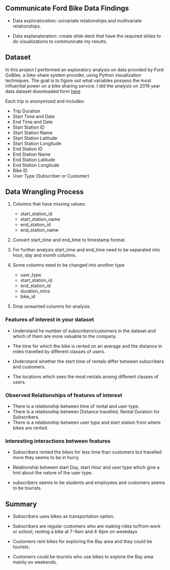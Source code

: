## Communicate Ford Bike Data Findings

- Data exploratoration: univariate relationships and multivariate relationships.

- Data explanatoration: create slide deck that have the required slides to do visualizations to communicate my results.

## Dataset
In this project I performed an exploratory analysis on data provided by Ford GoBike, a bike-share system provider, using Python visualization techniques. The goal is to figure out what variables possess the most influential power on a bike sharing service. I did the analysis on 2019 year data
dataset downloaded form [here](https://s3.amazonaws.com/baywheels-data/index.html)

Each trip is anonymized and includes:
- Trip Duration
- Start Time and Date
- End Time and Date
- Start Station ID
- Start Station Name
- Start Station Latitude
- Start Station Longitude
- End Station ID
- End Station Name
- End Station Latitude
- End Station Longitude
- Bike ID
- User Type (Subscriber or Customer)

## Data Wrangling Process

1. Columns that have missing values:
    - start_station_id
    - start_station_name
    - end_station_id
    - end_station_name


2. Convert start_time and end_time to timestamp format.


3. For further analysis start_time and end_time need to be separated into hour, day and month columns.


4. Some columns need to be changed into another type
    - user_type
    - start_station_id
    - end_station_id
    - duration_mins
    - bike_id


5. Drop unwanted columns for analysis.
### Features of interest in your dataset

- Understand he number of subscribers/customers in the dataset and which of them are more valuable to the company.

- The time for which the bike is rented on an average and the distance in miles travelled by different classes of users.

- Understand whether the start time of rentals differ between subscribers and customers.

- The locations which sees the most rentals among different classes of users.
### Observed Relationships of features of interest

- There is a relationship between time of rental and user type. 
- There is a relationship between Distance travelled, Rental Duration for Subscribers. 
- There is a relationship between user type and start station from where bikes are rented. 

### Interesting interactions between features

- Subscribers rented the bikes for less time than customers but travelled more they seems to be in hurry.

- Relationship between start Day, start Hour and user type which give a hint about the nature of the user type.
- subscribers seems to be students and employees and customers seems to be tourists. 

## Summary
- Subscribers uses bikes as transportation option. 

- Subscribers are regular customers who are making rides to/from work or school, renting a bike at 7-9am and 4-6pm on weekdays

- Customers rent bikes for exploring the Bay area and they could be tourists. 

- Customers could be tourists who use bikes to explore the Bay area mainly on weekends.